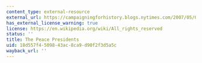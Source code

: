 ```yaml
---
content_type: external-resource
external_url: https://campaigningforhistory.blogs.nytimes.com/2007/05/07/the-peace-presidents/
has_external_license_warning: true
license: https://en.wikipedia.org/wiki/All_rights_reserved
status: ''
title: The Peace Presidents
uid: 18d557f4-5098-43ac-8ca9-d90f2f3d5a5c
wayback_url: ''
---
```

